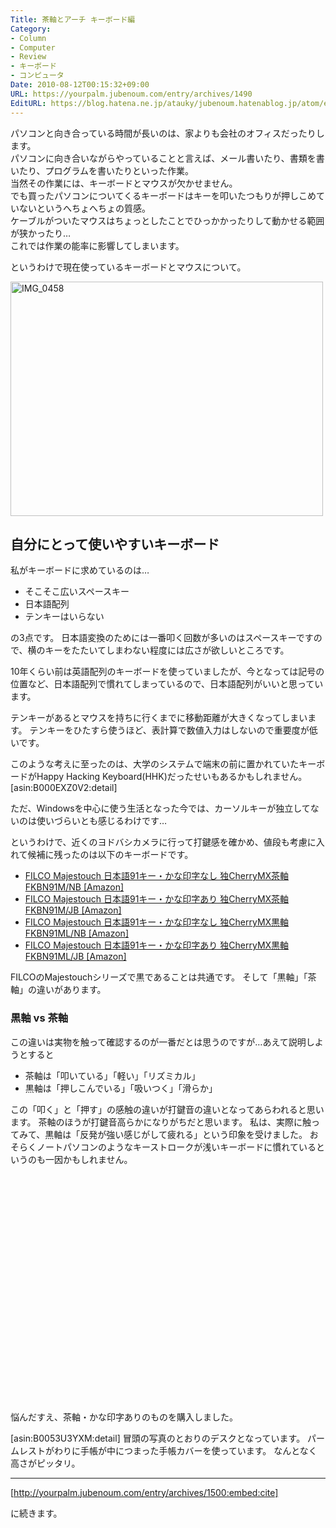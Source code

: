 ```yaml
---
Title: 茶軸とアーチ キーボード編
Category:
- Column
- Computer
- Review
- キーボード
- コンピュータ
Date: 2010-08-12T00:15:32+09:00
URL: https://yourpalm.jubenoum.com/entry/archives/1490
EditURL: https://blog.hatena.ne.jp/atauky/jubenoum.hatenablog.jp/atom/entry/6653458415120890088
---
```


パソコンと向き合っている時間が長いのは、家よりも会社のオフィスだったりします。  
パソコンに向き合いながらやっていることと言えば、メール書いたり、書類を書いたり、プログラムを書いたりといった作業。  
当然その作業には、キーボードとマウスが欠かせません。  
でも買ったパソコンについてくるキーボードはキーを叩いたつもりが押しこめていないというへちょへちょの質感。  
ケーブルがついたマウスはちょっとしたことでひっかかったりして動かせる範囲が狭かったり…  
これでは作業の能率に影響してしまいます。  

というわけで現在使っているキーボードとマウスについて。

<!-- [flickr id="4882443228" thumbnail="medium"] -->
<a class='flickr2tag-img' href='http://www.flickr.com/photo.gne?id=4882443228' title='IMG_0458'><img width='500px' height='375px' src='http://farm5.static.flickr.com/4073/4882443228_dcb787b65a.jpg' alt='IMG_0458'></a>

<h2>自分にとって使いやすいキーボード</h2>

私がキーボードに求めているのは…
<ul>
	<li>そこそこ広いスペースキー</li>
	<li>日本語配列</li>
	<li>テンキーはいらない</li>
</ul>
の3点です。
日本語変換のためには一番叩く回数が多いのはスペースキーですので、横のキーをたたいてしまわない程度には広さが欲しいところです。

10年くらい前は英語配列のキーボードを使っていましたが、今となっては記号の位置など、日本語配列で慣れてしまっているので、日本語配列がいいと思っています。

テンキーがあるとマウスを持ちに行くまでに移動距離が大きくなってしまいます。
テンキーをひたすら使うほど、表計算で数値入力はしないので重要度が低いです。

このような考えに至ったのは、大学のシステムで端末の前に置かれていたキーボードがHappy Hacking Keyboard(HHK)だったせいもあるかもしれません。
[asin:B000EXZ0V2:detail]


ただ、Windowsを中心に使う生活となった今では、カーソルキーが独立してないのは使いづらいとも感じるわけです…

というわけで、近くのヨドバシカメラに行って打鍵感を確かめ、値段も考慮に入れて候補に残ったのは以下のキーボードです。
<ul>
	<li><a href="http://www.amazon.co.jp/gp/product/B001BR4NKY?ie=UTF8&tag=atauky1978-22&linkCode=as2&camp=247&creative=7399&creativeASIN=B001BR4NKY">FILCO Majestouch 日本語91キー・かな印字なし 独CherryMX茶軸 FKBN91M/NB [Amazon]</a><img src="http://www.assoc-amazon.jp/e/ir?t=atauky1978-22&l=as2&o=9&a=B001BR4NKY" width="1" height="1" border="0" alt="" style="border:none !important; margin:0px !important;" /></li>
	<li><a href="http://www.amazon.co.jp/gp/product/B001BR4NKE?ie=UTF8&tag=atauky1978-22&linkCode=as2&camp=247&creative=7399&creativeASIN=B001BR4NKE">FILCO Majestouch 日本語91キー・かな印字あり 独CherryMX茶軸 FKBN91M/JB [Amazon]</a><img src="http://www.assoc-amazon.jp/e/ir?t=atauky1978-22&l=as2&o=9&a=B001BR4NKE" width="1" height="1" border="0" alt="" style="border:none !important; margin:0px !important;" /></li>
	<li><a href="http://www.amazon.co.jp/gp/product/B001BR4NL8?ie=UTF8&tag=atauky1978-22&linkCode=as2&camp=247&creative=7399&creativeASIN=B001BR4NL8">FILCO Majestouch 日本語91キー・かな印字なし 独CherryMX黒軸FKBN91ML/NB [Amazon]</a><img src="http://www.assoc-amazon.jp/e/ir?t=atauky1978-22&l=as2&o=9&a=B001BR4NL8" width="1" height="1" border="0" alt="" style="border:none !important; margin:0px !important;" /></li>
	<li><a href="http://www.amazon.co.jp/gp/product/B001BR4NKO?ie=UTF8&tag=atauky1978-22&linkCode=as2&camp=247&creative=7399&creativeASIN=B001BR4NKO">FILCO Majestouch 日本語91キー・かな印字あり 独CherryMX黒軸FKBN91ML/JB [Amazon]</a><img src="http://www.assoc-amazon.jp/e/ir?t=atauky1978-22&l=as2&o=9&a=B001BR4NKO" width="1" height="1" border="0" alt="" style="border:none !important; margin:0px !important;" />
</li>
</ul>
FILCOのMajestouchシリーズで黒であることは共通です。
そして「黒軸」「茶軸」の違いがあります。

<h3>黒軸 vs 茶軸</h3>
この違いは実物を触って確認するのが一番だとは思うのですが…あえて説明しようとすると
<ul>
	<li>茶軸は「叩いている」「軽い」「リズミカル」</li>
	<li>黒軸は「押しこんでいる」「吸いつく」「滑らか」</li>
</ul>

この「叩く」と「押す」の感触の違いが打鍵音の違いとなってあらわれると思います。
茶軸のほうが打鍵音高らかになりがちだと思います。
私は、実際に触ってみて、黒軸は「反発が強い感じがして疲れる」という印象を受けました。
おそらくノートパソコンのようなキーストロークが浅いキーボードに慣れているというのも一因かもしれません。

<object width="445" height="364"><param name="movie" value="http://www.youtube.com/v/s9C7sNHjiAo&amp;hl=ja_JP&amp;fs=1?border=1"></param><param name="allowFullScreen" value="true"></param><param name="allowscriptaccess" value="always"></param><embed src="http://www.youtube.com/v/s9C7sNHjiAo&amp;hl=ja_JP&amp;fs=1?border=1" type="application/x-shockwave-flash" allowscriptaccess="always" allowfullscreen="true" width="445" height="364"></embed></object>

悩んだすえ、茶軸・かな印字ありのものを購入しました。


[asin:B0053U3YXM:detail]
冒頭の写真のとおりのデスクとなっています。
パームレストがわりに手帳が中につまった手帳カバーを使っています。
なんとなく高さがピッタリ。

<hr />


[http://yourpalm.jubenoum.com/entry/archives/1500:embed:cite]


に続きます。



